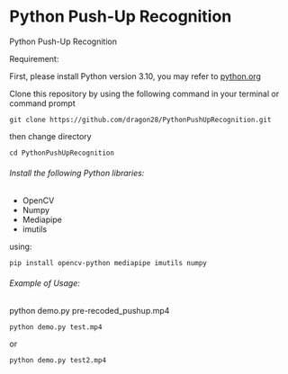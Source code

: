 # Python Push-Up Recognition
Python Push-Up Recognition

Requirement:

First, please install Python version 3.10, you may refer to [python.org](https://www.python.org/)


Clone this repository by using the following command in your terminal or command prompt

`git clone https://github.com/dragon28/PythonPushUpRecognition.git`

then change directory

`cd PythonPushUpRecognition`

###### Install the following Python libraries:

* OpenCV
* Numpy
* Mediapipe
* imutils

using:

`pip install opencv-python mediapipe imutils numpy`

###### Example of Usage:

python demo.py pre-recoded_pushup.mp4

`python demo.py test.mp4`

or 

`python demo.py test2.mp4`
